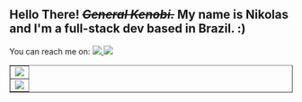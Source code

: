<h2> Hello There! <strike><em>General Kenobi.</em></strike> My name is Nikolas and I'm a full-stack dev based in Brazil. :) </h2>
<p align="left">
    <span>You can reach me on:</span>
    <a
        href="https://github.com/nkabz"
        target="_blank"
    >
        <img src="https://img.shields.io/badge/-Github-000?style=flat-square&logo=Github&logoColor=white"/>
    </a>
    <a
        href="https://www.linkedin.com/in/nikolas-abiuzzi/"
        target="_blank"
    >
        <img src="https://img.shields.io/badge/-LinkedIn-blue?style=flat-square&logo=Linkedin&logoColor=white"/>
    </a>
</p>
<table border="1">
    <tr>
        <td align="center">
            <img src="https://github-readme-stats-lake-nine.vercel.app/api?username=nkabz&count_private=true&show_icons=true&theme=dark"/>
        </td>
    </tr>
    <tr>
        <td align="center">
            <img src="https://github-readme-stats-lake-nine.vercel.app/api/top-langs/?username=nkabz&theme=dark&layout=compact&langs_count=4" />
        </td>
    </tr>
</table>
